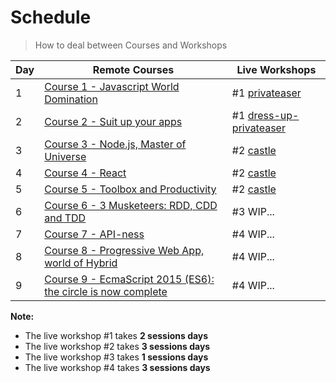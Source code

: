 # Schedule

> How to deal between Courses and Workshops

| Day | Remote Courses | Live Workshops
| --- | --- | ---
| 1 | [Course 1 - Javascript World Domination](https://github.com/92bondstreet/javascript-empire#course-1---javascript-world-domination) | #1 [privateaser](https://github.com/92bondstreet/privateaser)
| 2 | [Course 2 - Suit up your apps](https://github.com/92bondstreet/javascript-empire#course-2---suit-up-your-apps) | #1 [dress-up-privateaser](https://github.com/92bondstreet/dress-up-privateaser)
| 3 | [Course 3 - Node.js, Master of Universe](https://github.com/92bondstreet/javascript-empire#course-3---nodejs-master-of-universe) | #2 [castle](https://github.com/92bondstreet/castle)
| 4 | [Course 4 - React](https://github.com/92bondstreet/javascript-empire#course-4---react) | #2 [castle](https://github.com/92bondstreet/castle)
| 5 | [Course 5 - Toolbox and Productivity](https://github.com/92bondstreet/javascript-empire#course-5---toolbox-and-productivity) | #2 [castle](https://github.com/92bondstreet/castle)
| 6 | [Course 6 - 3 Musketeers: RDD, CDD and TDD](https://github.com/92bondstreet/javascript-empire#course-6---3-musketeers-rdd-cdd-and-tdd) | #3 WIP...
| 7 | [Course 7 - API-ness](https://github.com/92bondstreet/javascript-empire#course-7---api-ness) | #4 WIP...
| 8 | [Course 8 - Progressive Web App, world of Hybrid](https://github.com/92bondstreet/javascript-empire#course-8---progressive-web-app-world-of-hybrid) | #4 WIP...
| 9 | [Course 9 - EcmaScript 2015 (ES6): the circle is now complete](https://github.com/92bondstreet/javascript-empire#course-9---ecmascript-2015-es6-the-circle-is-now-complete) | #4 WIP...

**Note:**

* The live workshop #1 takes **2 sessions days**
* The live workshop #2 takes **3 sessions days**
* The live workshop #3 takes **1 sessions days**
* The live workshop #4 takes **3 sessions days**
